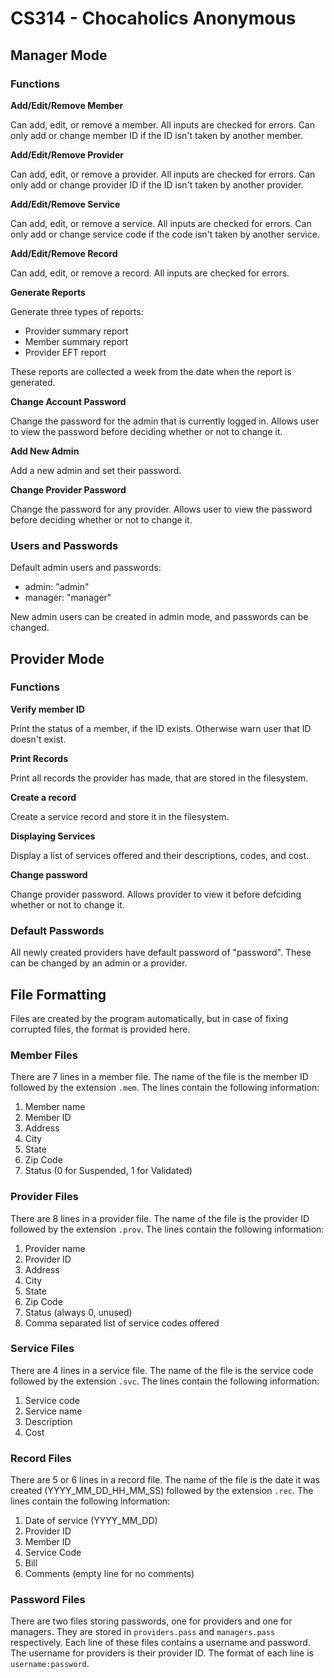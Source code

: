 # CS314 - Chocaholics Anonymous

## Manager Mode

### Functions

**Add/Edit/Remove Member**

Can add, edit, or remove a member. All inputs are checked for errors. Can only add or change member ID if the ID isn't taken by another member.

**Add/Edit/Remove Provider**

Can add, edit, or remove a provider. All inputs are checked for errors. Can only add or change provider ID if the ID isn't taken by another provider.

**Add/Edit/Remove Service**

Can add, edit, or remove a service. All inputs are checked for errors. Can only add or change service code if the code isn't taken by another service.

**Add/Edit/Remove Record**

Can add, edit, or remove a record. All inputs are checked for errors. 

**Generate Reports**

Generate three types of reports:
  * Provider summary report  
  * Member summary report
  * Provider EFT report

These reports are collected a week from the date when the report is generated.

**Change Account Password**

Change the password for the admin that is currently logged in. Allows user to view the password before deciding whether or not to change it.

**Add New Admin**

Add a new admin and set their password.

**Change Provider Password**

Change the password for any provider. Allows user to view the password before deciding whether or not to change it.

### Users and Passwords

Default admin users and passwords:
  * admin: "admin"
  * manager: "manager"

New admin users can be created in admin mode, and passwords can be changed.

## Provider Mode

### Functions

**Verify member ID**

Print the status of a member, if the ID exists. Otherwise warn user that ID doesn't exist.

**Print Records**

Print all records the provider has made, that are stored in the filesystem.

**Create a record**

Create a service record and store it in the filesystem.

**Displaying Services**

Display a list of services offered and their descriptions, codes, and cost.

**Change  password**

Change provider password. Allows provider to view it before defciding whether or not to change it.

### Default Passwords
All newly created providers have default password of "password". These can be changed by an admin or a provider.

## File Formatting
Files are created by the program automatically, but in case of fixing corrupted files, the format is provided here.

### Member Files
There are 7 lines in a member file. The name of the file is the member ID followed by the extension `.mem`. The lines contain the following information:

  1. Member name
  2. Member ID
  3. Address
  4. City
  5. State
  6. Zip Code
  7. Status (0 for Suspended, 1 for Validated)

### Provider Files
There are 8 lines in a provider file. The name of the file is the provider ID followed by the extension `.prov`. The lines contain the following information:

  1. Provider name
  2. Provider ID
  3. Address
  4. City
  5. State
  6. Zip Code
  7. Status (always 0, unused)
  8. Comma separated list of service codes offered

### Service Files
There are 4 lines in a service file. The name of the file is the service code followed by the extension `.svc`. The lines contain the following information:

  1. Service code
  2. Service name
  3. Description
  4. Cost

### Record Files
There are 5 or 6 lines in a record file. The name of the file is the date it was created (YYYY_MM_DD_HH_MM_SS) followed by the extension `.rec`. The lines contain the following information:

  1. Date of service (YYYY_MM_DD)
  2. Provider ID
  3. Member ID
  4. Service Code
  5. Bill
  6. Comments (empty line for no comments)

### Password Files
There are two files storing passwords, one for providers and one for managers. They are stored in `providers.pass` and `managers.pass` respectively. Each line of these files contains a username and password. The username for providers is their provider ID. The format of each line is `username:password`.